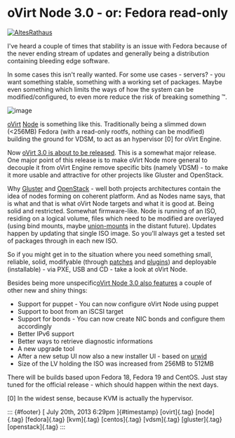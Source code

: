 oVirt Node 3.0 - or: Fedora read-only
=====================================

[![AltesRathaus](http://farm8.staticflickr.com/7279/7871902314_419aba62ec_z.jpg)](http://www.flickr.com/photos/85898908@N05/7871902314/ "AltesRathaus von EricPerego bei Flickr")

I've heard a couple of times that stability is an issue with Fedora
because of the never ending stream of updates and generally being a
distribution containing bleeding edge software.

In some cases this isn't really wanted. For some use cases - servers? -
you want something stable, something with a working set of packages.
Maybe even something which limits the ways of how the system can be
modified/configured, to even more reduce the risk of breaking something
™.

![image](https://66.media.tumblr.com/eb579b28ace7db10c0f3d65b4947f2cb/tumblr_inline_mq2zjvvt351qz4rgp.png)

[oVirt](http://www.ovirt.org/Home) [Node](http://www.ovirt.org/Node) is
something like this. Traditionally being a slimmed down (\<256MB) Fedora
(with a read-only rootfs, nothing can be modified) building the ground
for VDSM, to act as an hypervisor \[0\] for oVirt Engine.

Now [oVirt 3.0 is about to be
released](http://www.ovirt.org/Node_3.0_release-management). This is a
somewhat major release. One major point of this release is to make oVirt
Node more general to decouple it from oVirt Engine remove specific bits
(namely VDSM) - to make it more usable and attractive for other projects
like Gluster and OpenStack.

Why [Gluster](http://www.gluster.org/) and
[OpenStack](http://www.openstack.org/) - well both projects
architectures contain the idea of nodes forming on coherent platform.
And as Nodes name says, that is what and that is what oVirt Node targets
and what it is good at. Being solid and restricted. Somewhat
firmware-like. Node is running of an ISO, residing on a logical volume,
files which need to be modified are overlayed (using bind mounts, maybe
[union-mounts](http://git.kernel.org/cgit/linux/kernel/git/dhowells/linux-fs.git/log/?id=refs/heads/unionmount)
in the distant future). Updates happen by updating that single ISO
image. So you'll always get a tested set of packages through in each new
ISO.

So if you might get in to the situation where you need something small,
reliable, solid, modifyable (through
[patches](http://www.ovirt.org/Contributing_to_the_Node_project) and
[plugins](http://www.ovirt.org/Node_plugins)) and deployable
(installable) - via PXE, USB and CD - take a look at oVirt Node.

Besides being more unspecific[oVirt Node 3.0 also
features](http://www.ovirt.org/Node_3.0_release-management) a couple of
other new and shiny things:

-   Support for puppet - You can now configure oVirt Node using puppet
-   Support to boot from an iSCSI target
-   Support for bonds - You can now create NIC bonds and configure them
    accordingly
-   Better IPv6 support
-   Better ways to retrieve diagnostic informations
-   A new upgrade tool
-   After a new setup UI now also a new installer UI - based on
    [urwid](http://excess.org/urwid/)
-   Size of the LV holding the ISO was increased from 256MB to 512MB

There will be builds based upon Fedora 18, Fedora 19 and CentOS. Just
stay tuned for the official release - which should happen within the
next days.

\[0\] In the widest sense, because KVM is actually the hypervisor.

::: {#footer}
[ July 20th, 2013 6:29pm ]{#timestamp} [ovirt]{.tag} [node]{.tag}
[fedora]{.tag} [kvm]{.tag} [centos]{.tag} [vdsm]{.tag} [gluster]{.tag}
[openstack]{.tag}
:::
